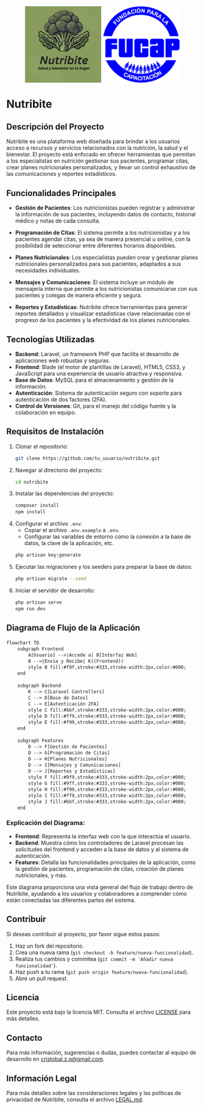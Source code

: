 <div style="text-align: center;">
    <img src="/public/images/NutribiteLogo.png" alt="Logo 1" style="width:200px; height:auto; vertical-align: middle;"> 
      <img src="/public/images/images.png" alt="Logo 1" style="width:203px; height:auto; vertical-align: middle;">
</div>

# Nutribite

## Descripción del Proyecto

Nutribite es una plataforma web diseñada para brindar a los usuarios acceso a recursos y servicios relacionados con la nutrición, la salud y el bienestar. El proyecto está enfocado en ofrecer herramientas que permitan a los especialistas en nutrición gestionar sus pacientes, programar citas, crear planes nutricionales personalizados, y llevar un control exhaustivo de las comunicaciones y reportes estadísticos.

## Funcionalidades Principales

- **Gestión de Pacientes**: Los nutricionistas pueden registrar y administrar la información de sus pacientes, incluyendo datos de contacto, historial médico y notas de cada consulta.

- **Programación de Citas**: El sistema permite a los nutricionistas y a los pacientes agendar citas, ya sea de manera presencial u online, con la posibilidad de seleccionar entre diferentes horarios disponibles.

- **Planes Nutricionales**: Los especialistas pueden crear y gestionar planes nutricionales personalizados para sus pacientes, adaptados a sus necesidades individuales.

- **Mensajes y Comunicaciones**: El sistema incluye un módulo de mensajería interna que permite a los nutricionistas comunicarse con sus pacientes y colegas de manera eficiente y segura.

- **Reportes y Estadísticas**: Nutribite ofrece herramientas para generar reportes detallados y visualizar estadísticas clave relacionadas con el progreso de los pacientes y la efectividad de los planes nutricionales.

## Tecnologías Utilizadas

- **Backend**: Laravel, un framework PHP que facilita el desarrollo de aplicaciones web robustas y seguras.
- **Frontend**: Blade (el motor de plantillas de Laravel), HTML5, CSS3, y JavaScript para una experiencia de usuario atractiva y responsiva.
- **Base de Datos**: MySQL para el almacenamiento y gestión de la información.
- **Autenticación**: Sistema de autenticación seguro con soporte para autenticación de dos factores (2FA).
- **Control de Versiones**: Git, para el manejo del código fuente y la colaboración en equipo.

## Requisitos de Instalación

1. Clonar el repositorio:
   ```bash
   git clone https://github.com/tu_usuario/nutribite.git
   ```
2. Navegar al directorio del proyecto:
   ```bash
   cd nutribite
   ```
3. Instalar las dependencias del proyecto:
   ```bash
   composer install
   npm install
   ```
4. Configurar el archivo `.env`:
   - Copiar el archivo `.env.example` a `.env`.
   - Configurar las variables de entorno como la conexión a la base de datos, la clave de la aplicación, etc.
   ```bash
   php artisan key:generate
   ```
5. Ejecutar las migraciones y los seeders para preparar la base de datos:
   ```bash
   php artisan migrate --seed
   ```
6. Iniciar el servidor de desarrollo:
   ```bash
   php artisan serve
   npm run dev
   ```



## Diagrama de Flujo de la Aplicación



```mermaid
flowchart TD
    subgraph Frontend
        A[Usuario] -->|Accede a| B[Interfaz Web]
        B -->|Envia y Recibe| K((Frontend))
        style B fill:#f9f,stroke:#333,stroke-width:2px,color:#000;
    end

    subgraph Backend
        K --> C[Laravel Controllers]
        C --> D[Base de Datos]
        C --> E[Autenticación 2FA]
        style C fill:#bbf,stroke:#333,stroke-width:2px,color:#000;
        style D fill:#ff9,stroke:#333,stroke-width:2px,color:#000;
        style E fill:#f99,stroke:#333,stroke-width:2px,color:#000;
    end

    subgraph Features
        D --> F[Gestión de Pacientes]
        D --> G[Programación de Citas]
        D --> H[Planes Nutricionales]
        D --> I[Mensajes y Comunicaciones]
        D --> J[Reportes y Estadísticas]
        style F fill:#9f9,stroke:#333,stroke-width:2px,color:#000;
        style G fill:#9ff,stroke:#333,stroke-width:2px,color:#000;
        style H fill:#f99,stroke:#333,stroke-width:2px,color:#000;
        style I fill:#ff9,stroke:#333,stroke-width:2px,color:#000;
        style J fill:#bbf,stroke:#333,stroke-width:2px,color:#000;
    end

```

### Explicación del Diagrama:

- **Frontend**: Representa la interfaz web con la que interactúa el usuario.
- **Backend**: Muestra cómo los controladores de Laravel procesan las solicitudes del frontend y acceden a la base de datos y al sistema de autenticación.
- **Features**: Detalla las funcionalidades principales de la aplicación, como la gestión de pacientes, programación de citas, creación de planes nutricionales, y más.
  
Este diagrama proporciona una vista general del flujo de trabajo dentro de Nutribite, ayudando a los usuarios y colaboradores a comprender cómo están conectadas las diferentes partes del sistema.


## Contribuir

Si deseas contribuir al proyecto, por favor sigue estos pasos:

1. Haz un fork del repositorio.
2. Crea una nueva rama (`git checkout -b feature/nueva-funcionalidad`).
3. Realiza tus cambios y commitea (`git commit -m 'Añadir nueva funcionalidad'`).
4. Haz push a tu rama (`git push origin feature/nueva-funcionalidad`).
5. Abre un pull request.

## Licencia

Este proyecto está bajo la licencia MIT. Consulta el archivo [LICENSE](LICENSE) para más detalles.

## Contacto

Para más información, sugerencias o dudas, puedes contactar al equipo de desarrollo en [cristobal.z.q@gmail.com](mailto:cristobal.z.q@gmail.com).

## Información Legal

Para más detalles sobre las consideraciones legales y las políticas de privacidad de Nutribite, consulta el archivo [LEGAL.md](LEGAL.md).


